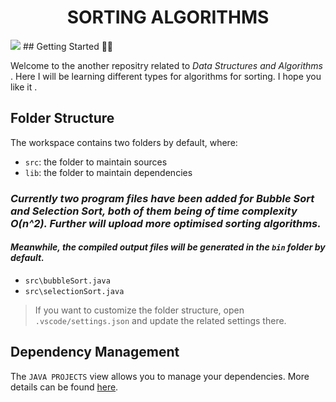 
<h1 align = "center"> SORTING ALGORITHMS </h1>
<img src = "D:\Document\SortingAlgorithms\Linkedin.gif">
## Getting Started 👋👋

Welcome to the another repositry related to *Data Structures and Algorithms* . Here I will be learning different types for algorithms for sorting. I hope you like it .

## Folder Structure

The workspace contains two folders by default, where:

- `src`: the folder to maintain sources
- `lib`: the folder to maintain dependencies

### *Currently two program files have been added for Bubble Sort and Selection Sort, both of them being of time complexity O(n^2). Further will upload more optimised sorting algorithms.*
#### *Meanwhile, the compiled output files will be generated in the `bin` folder by default.*
- `src\bubbleSort.java`
- `src\selectionSort.java`

> If you want to customize the folder structure, open `.vscode/settings.json` and update the related settings there.

## Dependency Management

The `JAVA PROJECTS` view allows you to manage your dependencies. More details can be found [here](https://github.com/microsoft/vscode-java-dependency#manage-dependencies).

